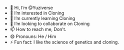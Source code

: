 - 👋 Hi, I’m @Yuziverse
- 👀 I’m interested in Cloning
- 🌱 I’m currently learning Cloning
- 💞️ I’m looking to collaborate on Cloning
- 📫 How to reach me, Don't.
- 😄 Pronouns: He / Him
- ⚡ Fun fact: I like the science of genetics and cloning.

<!---
Yuziverse/Yuziverse is a ✨ special ✨ repository because its `README.md` (this file) appears on your GitHub profile.
You can click the Preview link to take a look at your changes.
--->
